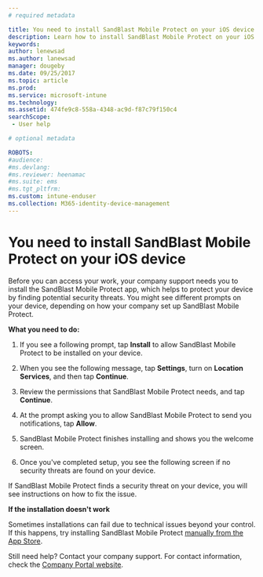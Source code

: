 ```yaml
---
# required metadata

title: You need to install SandBlast Mobile Protect on your iOS device | Microsoft Docs
description: Learn how to install SandBlast Mobile Protect on your iOS device.
keywords:
author: lenewsad
ms.author: lanewsad
manager: dougeby
ms.date: 09/25/2017
ms.topic: article
ms.prod:
ms.service: microsoft-intune
ms.technology:
ms.assetid: 474fe9c8-558a-4348-ac9d-f87c79f150c4
searchScope:
 - User help

# optional metadata

ROBOTS:  
#audience:
#ms.devlang:
#ms.reviewer: heenamac
#ms.suite: ems
#ms.tgt_pltfrm:
ms.custom: intune-enduser
ms.collection: M365-identity-device-management
---
```


# You need to install SandBlast Mobile Protect on your iOS device

Before you can access your work, your company support needs you to install the SandBlast Mobile Protect app, which helps to protect your device by finding potential security threats. You might see different prompts on your device, depending on how your company set up SandBlast Mobile Protect.

**What you need to do:**

1.	If you see a following prompt, tap **Install** to allow SandBlast Mobile Protect to be installed on your device.

2. When you see the following message, tap **Settings**, turn on **Location Services**, and then tap **Continue**.

3. Review the permissions that SandBlast Mobile Protect needs, and tap **Continue**.

4. At the prompt asking you to allow SandBlast Mobile Protect to send you notifications, tap **Allow**.

5. SandBlast Mobile Protect finishes installing and shows you the welcome screen.

6. Once you've completed setup, you see the following screen if no security threats are found on your device.

If SandBlast Mobile Protect finds a security threat on your device, you will see instructions on how to fix the issue.

**If the installation doesn't work**

Sometimes installations can fail due to technical issues beyond your control. If this happens, try installing SandBlast Mobile Protect [manually from the App Store](https://itunes.apple.com/app/sandblast-mobile-protect/id1006390797).

Still need help? Contact your company support. For contact information, check the [Company Portal website](https://go.microsoft.com/fwlink/?linkid=2010980).
